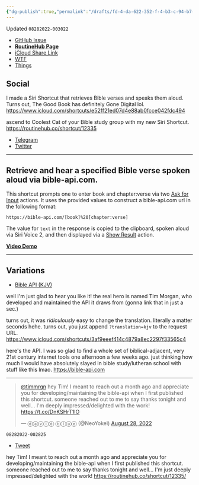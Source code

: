 ```yaml
---
{"dg-publish":true,"permalink":"/drafts/fd-4-da-622-352-f-4-b3-c-94-b7-5-fddb-1-d6-a9-eb-2/","dgHomeLink":true,"dgPassFrontmatter":false}
---
```


Updated `08282022-003022`

- [GitHub Issue](https://github.com/extratone/i/issues/207)
- [**RoutineHub Page**](https://routinehub.co/shortcut/12335)
- [iCloud Share Link](https://www.icloud.com/shortcuts/e52ff21ed07d4e88ab0fcce042fdc494)
- [WTF](https://davidblue.wtf/drafts/FD4DA622-352F-4B3C-94B7-5FDDB1D6A9EB.html)
- [Things](things:///show?id=X6fRNgiAo68jiYjbWNGKQg)

## Social

I made a Siri Shortcut that retrieves Bible verses and speaks them aloud. Turns out, The Good Book has definitely Gone Digital lol. https://www.icloud.com/shortcuts/e52ff21ed07d4e88ab0fcce042fdc494

ascend to Coolest Cat of your Bible study group with my new Siri Shortcut. https://routinehub.co/shortcut/12335

- [Telegram](https://t.me/extratone/11964)
- [Twitter](https://twitter.com/NeoYokel/status/1539579316257816581)

---

## Retrieve and hear a specified Bible verse spoken aloud via bible-api.com.

This shortcut prompts one to enter book and chapter:verse via two [Ask for Input](https://www.matthewcassinelli.com/actions/ask-for-input/) actions. It uses the provided values to construct a bible-api.com url in the following format:

```
https://bible-api.com/[book]%20[chapter:verse]
```

The value for `text` in the response is copied to the clipboard, spoken aloud via Siri Voice 2, and then displayed via a [Show Result](https://www.matthewcassinelli.com/actions/show-result/) action.

[**Video Demo**](https://user-images.githubusercontent.com/43663476/175022592-543f406f-0efd-439d-b712-dd36ffbe5895.MOV)

---

## Variations

- [Bible API (KJV)](https://www.icloud.com/shortcuts/3af9eeef414c4879a8ec2297f33565c4)

well I'm just glad to hear you like it! the real hero is named Tim Morgan, who developed and maintained the API it draws from (gonna link that in just a sec.) 

turns out, it was *ridiculously* easy to change the translation. literally a matter seconds hehe. turns out, you just append `?translation=kjv` to the request URL. https://www.icloud.com/shortcuts/3af9eeef414c4879a8ec2297f33565c4

here's the API. I was so glad to find a whole set of biblical-adjacent, very 21st century internet tools one afternoon a few weeks ago. just thinking how much I would have absolutely slayed in bible study/lutheran school with stuff like this lmao. https://bible-api.com

---

<blockquote class="twitter-tweet"><p lang="en" dir="ltr"><a href="https://twitter.com/timmrgn?ref_src=twsrc%5Etfw">@timmrgn</a> hey Tim! I meant to reach out a month ago and appreciate you for developing/maintaining the bible-api when I first published this shortcut. someone reached out to me to say thanks tonight and well... I&#39;m deeply impressed/delighted with the work! <a href="https://t.co/DnKSHrT1IO">https://t.co/DnKSHrT1IO</a></p>&mdash; ⓓⓐⓥⓘⓓ ⓑⓛⓤⓔ (@NeoYokel) <a href="https://twitter.com/NeoYokel/status/1563760509450653697?ref_src=twsrc%5Etfw">August 28, 2022</a></blockquote> <script async src="https://platform.twitter.com/widgets.js" charset="utf-8"></script>

`08282022-002825`
- [Tweet](https://twitter.com/NeoYokel/status/1563760509450653697)

hey Tim! I meant to reach out a month ago and appreciate you for developing/maintaining the bible-api when I first published this shortcut. someone reached out to me to say thanks tonight and well... I'm just deeply impressed/delighted with the work! https://routinehub.co/shortcut/12335/